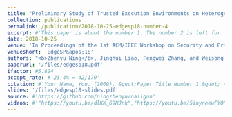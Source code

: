 ```yaml
---
title: "Preliminary Study of Trusted Execution Environments on Heterogeneous Edge Platforms"
collection: publications
permalink: /publication/2018-10-25-edgesp18-number-4
excerpt: #'This paper is about the number 1. The number 2 is left for future work.'
date: 2018-10-25
venue: 'In Proceedings of the 1st ACM/IEEE Workshop on Security and Privacy in Edge Computing, in conjunction with the 3rd ACM/IEEE Symposium on Edge Computing, Bellevue, Washington'
venueshort: 'EdgeSP&apos;18'
authors: "<b>Zhenyu Ning</b>, Jinghui Liao, Fengwei Zhang, and Weisong Shi"
paperurl: '/files/edgesp18.pdf'
ifactor: #5.824
accept_rate: #'23.4% = 42/179'
citation: #'Your Name, You. (2009). &quot;Paper Title Number 1.&quot; <i>Journal 1</i>. 1(1).'
slides: '/files/edgesp18-slides.pdf'
source: #'https://github.com/ningzhenyu/nailgun'
videos: #'"https://youtu.be/dlKK_69HJnk","https://youtu.be/5ioyneewFYQ"'
---
```

